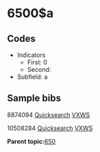 # 6500$a

## Codes

-   Indicators
    -   First: 0
    -   Second:
-   Subfield: a

## Sample bibs

8874094 [Quicksearch](https://search.library.yale.edu/catalog/8874094) [VXWS](http://prodorbis.library.yale.edu:7014/vxws/GetHoldingsService?bibId=8874094)

10508284 [Quicksearch](https://search.library.yale.edu/catalog/10508284) [VXWS](http://prodorbis.library.yale.edu:7014/vxws/GetHoldingsService?bibId=10508284)

**Parent topic:**[650](../../tags/650/650.md)

